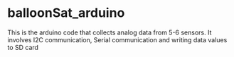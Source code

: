 balloonSat_arduino
==================

This is the arduino code that collects analog data from 5-6 sensors. It involves I2C communication, Serial communication and writing data values to SD card
